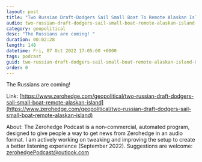 ```yaml
---
layout: post
title: "Two Russian Draft-Dodgers Sail Small Boat To Remote Alaskan Island "
audio: two-russian-draft-dodgers-sail-small-boat-remote-alaskan-island-0
category: geopolitical
desc: "The Russians are coming! "
duration: 00:02:28
length: 148
datetime: Fri, 07 Oct 2022 17:05:00 +0000
tags: podcast
guid: two-russian-draft-dodgers-sail-small-boat-remote-alaskan-island-0
order: 0
---
```

The Russians are coming! 

Link: [https://www.zerohedge.com/geopolitical/two-russian-draft-dodgers-sail-small-boat-remote-alaskan-island](https://www.zerohedge.com/geopolitical/two-russian-draft-dodgers-sail-small-boat-remote-alaskan-island)

About: The Zerohedge Podcast is a non-commercial, automated program, designed to give people a way to get news from Zerohedge in an audio format.  I am actively working on tweaking and improving the setup to create a better listening experience (September 2022).  Suggestions are welcome: [zerohedgePodcast@outlook.com](mailto:zerohedgePodcast@outlook.com)